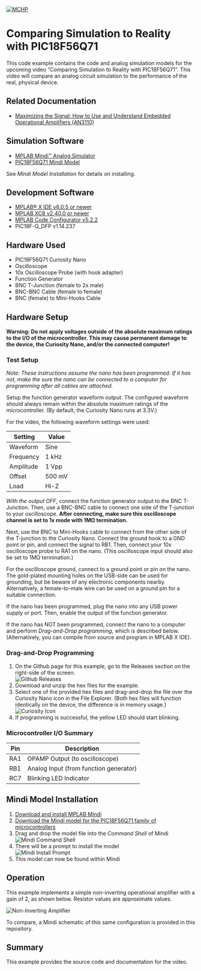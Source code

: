 <!-- Please do not change this logo with link -->

[![MCHP](images/microchip.png)](https://www.microchip.com)

# Comparing Simulation to Reality with PIC18F56Q71

This code example contains the code and analog simulation models for the upcoming video "Comparing Simulation to Reality with PIC18F56Q71". This video will compare an analog circuit simulation to the performance of the real, physical device. 

## Related Documentation

- [Maximizing the Signal: How to Use and Understand Embedded Operational Amplifiers (AN3110)](https://www.microchip.com/en-us/application-notes/an3110?utm_source=GitHub&utm_medium=TextLink&utm_campaign=MCU8_MMTCha_pic18q71&utm_content=pic18f56q71-mindi-compare-mplab-mcc)

## Simulation Software

- [MPLAB Mindi&trade; Analog Simulator](https://www.microchip.com/en-us/tools-resources/develop/analog-development-tool-ecosystem/mplab-mindi-analog-simulator?utm_source=GitHub&utm_medium=TextLink&utm_campaign=MCU8_MMTCha_pic18q71&utm_content=pic18f56q71-mindi-compare-mplab-mcc)
- [PIC18F56Q71 Mindi Model](https://www.microchip.com/en-us/software-library/analog-simulation-pic18f56q71?utm_source=GitHub&utm_medium=TextLink&utm_campaign=MCU8_MMTCha_pic18q71&utm_content=pic18f56q71-mindi-compare-mplab-mcc)

See *Mindi Model Installation* for details on installing.

## Development Software

- [MPLAB® X IDE v6.0.5 or newer](https://www.microchip.com/en-us/tools-resources/develop/mplab-x-ide?utm_source=GitHub&utm_medium=TextLink&utm_campaign=MCU8_MMTCha_pic18q71&utm_content=pic18f56q71-mindi-compare-mplab-mcc)
- [MPLAB XC8 v2.40.0 or newer](https://www.microchip.com/en-us/tools-resources/develop/mplab-xc-compilers?utm_source=GitHub&utm_medium=TextLink&utm_campaign=MCU8_MMTCha_pic18q71&utm_content=pic18f56q71-mindi-compare-mplab-mcc)
- [MPLAB Code Configurator v5.2.2](https://www.microchip.com/en-us/tools-resources/configure/mplab-code-configurator?utm_source=GitHub&utm_medium=TextLink&utm_campaign=MCU8_MMTCha_pic18q71&utm_content=pic18f56q71-mindi-compare-mplab-mcc)
- PIC18F-Q_DFP v1.14.237

## Hardware Used

- PIC18F56Q71 Curiosity Nano
- Oscilloscope
- 10x Oscilloscope Probe (with hook adapter)
- Function Generator
- BNC T-Junction (female to 2x male)
- BNC-BNC Cable (female to female)
- BNC (female) to Mini-Hooks Cable

## Hardware Setup

**Warning: Do not apply voltages outside of the absolute maximum ratings to the I/O of the microcontroller. This may cause permanent damage to the device, the Curiosity Nano, and/or the connected computer!**

### Test Setup

*Note: These instructions assume the nano has been programmed. If it has not, make the sure the nano can be connected to a computer for programming after all cables are attached.*

Setup the function generator waveform output. The configured waveform should always remain within the absolute maximum ratings of the microcontroller. (By default, the Curiosity Nano runs at 3.3V.)

For the video, the following waveform settings were used:

| Setting | Value 
| ------- | ----- 
| Waveform | Sine 
| Frequency | 1 kHz 
| Amplitude | 1 Vpp 
| Offset | 500 mV
| Load | Hi-Z

*With the output OFF*, connect the function generator output to the BNC T-Junction. Then, use a BNC-BNC cable to connect one side of the T-junction to your oscilloscope. **After connecting, make sure this oscilloscope channel is set to 1x mode with 1M&Omega; termination.**

Next, use the BNC to Mini-Hooks cable to connect from the other side of the T-junction to the Curiosity Nano. Connect the ground hook to a GND point or pin, and connect the signal to RB1. Then, connect your 10x oscilloscope probe to RA1 on the nano. (This oscilloscope input should also be set to 1M&Omega; termination.)

For the oscilloscope ground, connect to a ground point or pin on the nano. The gold-plated mounting holes on the USB-side can be used for grounding, but be beware of any electronic components nearby. Alternatively, a female-to-male wire can be used on a ground pin for a suitable connection.

If the nano has been programmed, plug the nano into any USB power supply or port. Then, enable the output of the function generator.

If the nano has NOT been programmed, connect the nano to a computer and perform *Drag-and-Drop programming*, which is described below. (Alternatively, you can compile from source and program in MPLAB X IDE).

### Drag-and-Drop Programming  

1. On the Github page for this example, go to the Releases section on the right-side of the screen.  
![Github Releases](./images/releases.PNG)  
2. Download and unzip the hex files for the example.
3. Select one of the provided hex files and drag-and-drop the file over the Curiosity Nano icon in the File Explorer. (Both hex files will function identically on the device, the difference is in memory usage.)  
![Curiosity Icon](./images/curiosityLocation.PNG)
4. If programming is successful, the yellow LED should start blinking.

### Microcontroller I/O Summary

| Pin | Description 
| --- | -----------
| RA1 | OPAMP Output (to oscilloscope)
| RB1 | Analog Input (from function generator)
| RC7 | Blinking LED Indicator

## Mindi Model Installation
1. [Download and install MPLAB Mindi](https://www.microchip.com/en-us/tools-resources/develop/analog-development-tool-ecosystem/mplab-mindi-analog-simulator?utm_source=GitHub&utm_medium=TextLink&utm_campaign=MCU8_MMTCha_pic18q71&utm_content=pic18f56q71-mindi-compare-mplab-mcc)
2. [Download the Mindi model for the PIC18F56Q71 family of microcontrollers](https://www.microchip.com/en-us/software-library/analog-simulation-pic18f56q71?utm_source=GitHub&utm_medium=TextLink&utm_campaign=MCU8_MMTCha_pic18q71&utm_content=pic18f56q71-mindi-compare-mplab-mcc)
3. Drag and drop the model file into the *Command Shell* of Mindi  
![Mindi Command Shell](./images/commandShell.PNG)
4. There will be a prompt to install the model  
![Mindi Install Prompt](./images/installPrompt.PNG)  
5. This model can now be found within Mindi

## Operation

This example implements a simple non-inverting operational amplifier with a gain of 2, as shown below. Resistor values are approximate values.

![Non-Inverting Amplifier](./images/amplifier.png)

To compare, a Mindi schematic of this same configuration is provided in this repository. 

## Summary
This example provides the source code and documentation for the video.